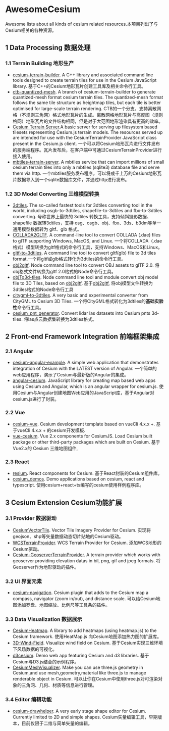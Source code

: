 # AwesomeCesium

Awesome lists about all kinds of cesium related resources.本项目列出了与Cesium相关的各种资源。

## 1 Data Processing 数据处理

### 1.1 Terrain Building 地形生产

+ [cesium-terrain-builder](https://github.com/geo-data/cesium-terrain-builder). A C++ library and associated command line tools designed to create terrain tiles for use in the Cesium JavaScript library. 基于C++的Cesium地形瓦片创建工具库及相关命令行工具。
+ [ctb-quantized-mesh](https://github.com/ahuarte47/cesium-terrain-builder/tree/master-quantized-mesh). A branch of cesium-terrain-builder to generate quantized-mesh format cesium terrain tiles. The quantized-mesh format follows the same tile structure as heightmap tiles, but each tile is better optimised for large-scale terrain rendering. CTB的一个分支，支持离散网格（不规则三角网）格式地形瓦片的生成。离散网格地形瓦片与高度图（规则格网）地形瓦片的文件结构相同，但是对于大范围地形渲染具有更高的效率。
+ [Cesium Terrain Server](https://github.com/geo-data/cesium-terrain-server).A basic server for serving up filesystem based tilesets representing Cesium.js terrain models. The resources served up are intended for use with the CesiumTerrainProvider JavaScript class present in the Cesium.js client. 一个可以将Cesium地形瓦片进行文件发布的服务端程序。瓦片发布后，在客户端中可通过CesiumTerrainProvider进行接入使用。
+ [mbtiles-terrain-server](https://github.com/TNOCS/mbtiles-terrain-server). A mbtiles service that can import millions of small cesium terrain tiles into only a mbtiles (sqlite3) database file and serve them via http. 一个mbtiles服务发布程序，可以将成千上万的Cesium地形瓦片数据导入到一个sqlite数据库文件，并通过http进行发布。

### 1.2 3D Model Converting 三维模型转换

+ [3dtiles](https://github.com/fanvanzh/3dtiles). The so-called fastest tools for 3dtiles converting tool in the world, including osgb-to-3dtiles, shapefile-to-3dtiles and fbx-to-3dtiles converting. 号称世界上最快的 3dtiles 转换工具，支持倾斜摄影数据、shapefile 数据转3dtiles，支持 osg、osgb、obj、fbx、3ds、b3dm等单一通用模型数据转为 gltf、glb 格式。
+ [COLLADA2GLTF](https://github.com/KhronosGroup/COLLADA2GLTF). A command-line tool to convert COLLADA (.dae) files to glTF supporting Windows, MacOS, and Linux. 一个将COLLADA（.dae格式）模型转换为gltf格式的命令行工具，支持Windows、MacOS和Linux。
+ [gltf-to-3dtiles](https://github.com/nxddsnc/gltf-to-3dtiles). A command line tool to convert gltf(glb) file to 3d tiles format.一个将gltf或glb格式转化为3dtiles的命令行工具。
+ [obj2gltf](https://github.com/CesiumGS/obj2gltf).  Node command line tool to convert OBJ assets to glTF 2.0. 将obj格式文件转换为gltf 2.0格式的Node命令行工具。
+ [objTo3d-tiles](https://github.com/PrincessGod/objTo3d-tiles). Node command line tool and module convert obj model file to 3D Tiles, based on [obj2gltf](https://github.com/CesiumGS/obj2gltf). 基于[obj2gltf](https://github.com/CesiumGS/obj2gltf), 将obj模型文件转换为3dtiles格式的Node命令行工具
+ [citygml-to-3dtiles](https://github.com/njam/citygml-to-3dtiles). A very basic and experimental converter from CityGML to Cesium 3D Tiles. 一个将CityGML格式转化为3dtiles的**基础实验性**命令行工具。
+ [cesium_pnt_generator](https://github.com/mattshax/cesium_pnt_generator). Convert lidar las datasets into Cesium pnts 3d-tiles. 将las点云数据集转换为3dtiles格式。

## 2 Front-end Framework Integration 前端框架集成

### 2.1 Angular
+ [cesium-angular-example](https://github.com/Developer-Plexscape/cesium-angular-example). A simple web application that demonstrates integration of Cesium with the LATEST version of Angular. 一个简单的web应用程序，演示了Cesium与最新版的Angular的集成。
+ [angular-cesium](https://github.com/articodeltd/angular-cesium). JavaScript library for creating map based web apps using Cesium and Angular, which is an angular wrapper for cesium.js. 使用Cesium与Angular创建地图Web应用的JavaScript库，基于Angular对cesium.js进行了封装。

### 2.2 Vue
+ [cesium-vue](https://github.com/ShareQiu1994/cesium-vue). Cesium development template based on vueCli 4.x.x +. 基于vueCli 4.x.x + 的cesium开发模板.
+ [vue-cesium](https://github.com/zouyaoji/vue-cesium). Vue 2.x components for CesiumJS. Load Cesium built package or other third-party packages which are built on Cesium. 基于 Vue2.x的 Cesium 三维地图组件,

### 2.3 React
+ [resium](https://github.com/darwin-education/resium). React components for Cesium. 基于React封装的Cesium组件库。
+ [cesium_demos](https://github.com/NichijouCC/cesium_demos). Demo applications based on cesium, react and typescript. 使用cesium+react+ts编写的cesium使用样例程序库。

## 3 Cesium Extension Cesium功能扩展

### 3.1 Provider 数据驱动

+ [CesiumVectorTile](https://github.com/MikesWei/CesiumVectorTile). Vector Tile Imagery Provider for Cesium. 实现将geojson、shp等矢量数据动态切片贴地的Cesium驱动。
+ [WCSTerrainProvider](https://github.com/xlhomme/WCSTerrainProvider). WCS Terrain Provider for Cesium. 添加WCS地形的Cesium驱动。
+ [Cesium-GeoserverTerrainProvider](https://github.com/kaktus40/Cesium-GeoserverTerrainProvider). A terrain provider which works with geoserver providing elevation datas in bil, png, gif and jpeg formats. 将Geoserver作为地形驱动的插件。

### 3.2 UI 界面元素

+ [cesium-navigation](https://github.com/alberto-acevedo/cesium-navigation). Cesium plugin that adds to the Cesium map a compass, navigator (zoom in/out), and distance scale. 可以给Cesium地图添加罗盘、地图缩放、比例尺等工具条的插件。

### 3.3 Data Visualization 数据展示
+ [CesiumHeatmap](https://github.com/manuelnas/CesiumHeatmap). A library to add heatmaps (using heatmap.js) to the Cesium framework. 使用HeatMap.js 向Cesium地图添加热力图的扩展库。
+ [3D-Wind-Field](https://github.com/RaymanNg/3D-Wind-Field). Visualize wind field on Cesium. 基于Cesium实现三维环境下风场数据的可视化。
+ [d3cesium](https://github.com/abwood/d3cesium). Demo web app featuring Cesium and d3 libraries. 基于Cesium与D3.js结合的示例程序。
+ [CesiumMeshVisualizer](https://github.com/MikesWei/CesiumMeshVisualizer). Make you can use three.js geometry in Cesium,and use mesh,geometry,material like three.js to manage renderable object in Cesium. 可以让你在Cesium中使用three.js对可渲染对象的三角网、几何、材质等信息进行管理。

### 3.4 Editor 编辑功能
+ [cesium-drawhelper](https://github.com/leforthomas/cesium-drawhelper). A very early stage shape editor for Cesium. Currently limited to 2D and simple shapes. Cesium矢量编辑工具，早期版本，目前仅限于二维与简单矢量的编辑。
